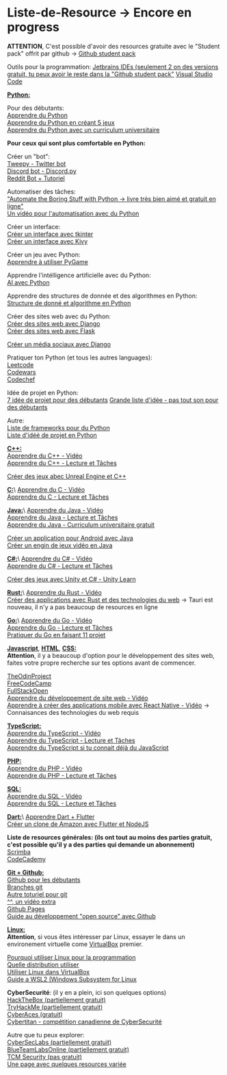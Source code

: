 # Liste-de-Resource -> Encore en progress

**ATTENTION**, C'est possible d'avoir des resources gratuite avec le "Student pack" offrit par github -> [Github student pack](https://education.github.com/pack)

Outils pour la programmation:
[Jetbrains IDEs (seulement 2 on des versions gratuit, tu peux avoir le reste dans la "Github student pack"](https://www.jetbrains.com/products/)
[Visual Studio Code](https://code.visualstudio.com/)

[**Python:**](https://en.wikipedia.org/wiki/Python_(programming_language))

Pour des débutants:\
[Apprendre du Python](https://www.youtube.com/watch?v=eWRfhZUzrAc)\
[Apprendre du Python en créant 5 jeux](https://www.youtube.com/watch?v=XGf2GcyHPhc)\
[Apprendre du Python avec un curriculum universitaire](https://programming-22.mooc.fi/part-1)

**Pour ceux qui sont plus comfortable en Python:** 

Créer un "bot":\
[Tweepy - Twitter bot](https://www.youtube.com/watch?v=XGf2GcyHPhc)\
[Discord bot - Discord.py](https://discordpy.readthedocs.io/en/stable/#)\
[Reddit Bot + Tutoriel](https://www.jcchouinard.com/reddit-api/)

Automatiser des tâches:\
["Automate the Boring Stuff with Python -> livre très bien aimé et gratuit en ligne"](https://automatetheboringstuff.com/)\
[Un vidéo pour l'automatisation avec du Python](https://www.youtube.com/watch?v=s8XjEuplx_U)

Créer un interface:\
[Créer un interface avec tkinter](https://www.youtube.com/watch?v=YXPyB4XeYLA)\
[Créer un interface avec Kivy](https://www.youtube.com/watch?v=l8Imtec4ReQ)

Créer un jeu avec Python:\
[Apprendre à utiliser PyGame](https://www.youtube.com/watch?v=FfWpgLFMI7w)

Apprendre l'intélligence artificielle avec du Python:\
[AI avec Python](https://www.youtube.com/watch?v=XIrOM9oP3pA)

Apprendre des structures de donnée et des algorithmes en Python:\
[Structure de donné et algorithme en Python](https://www.youtube.com/watch?v=pkYVOmU3MgA)

Créer des sites web avec du Python:\
[Créer des sites web avec Django](https://www.youtube.com/watch?v=o0XbHvKxw7Y)\
[Créer des sites web avec Flask](https://www.youtube.com/watch?v=Qr4QMBUPxWo)

[Créer un média sociaux avec Django](https://www.youtube.com/watch?v=xSUm6iMtREA)

Pratiquer ton Python (et tous les autres languages):\
[Leetcode](https://leetcode.com/)\
[Codewars](https://www.codewars.com/)\
[Codechef](https://www.codechef.com/)

Idée de projet en Python:\
[7 idée de projet pour des débutants](https://www.geeksforgeeks.org/7-python-project-ideas-for-beginners/)
[Grande liste d'idée - pas tout son pour des débutants](https://www.geeksforgeeks.org/python-projects-beginner-to-advanced/)

Autre:\
[Liste de frameworks pour du Python](https://www.javatpoint.com/python-frameworks)\
[Liste d'idéé de projet en Python](https://www.dataquest.io/blog/python-projects-for-beginners/)


[**C++:**](https://en.wikipedia.org/wiki/C%2B%2B)\
[Apprendre du C++ - Vidéo](https://www.youtube.com/watch?v=8jLOx1hD3_o)\
[Apprendre du C++ - Lecture et Tâches](https://www.codecademy.com/catalog/language/c-plus-plus)

[Créer des jeux abec Unreal Engine et C++](https://www.unrealengine.com/en-US/training)

[**C:**](https://simple.wikipedia.org/wiki/C_(programming_language))\
[Apprendre du C - Vidéo](https://www.youtube.com/watch?v=j-_s8f5K30I)\
[Apprendre du C - Lecture et Tâches](https://www.codecademy.com/catalog/language/c)

[**Java:**](https://en.wikipedia.org/wiki/Java_(programming_language))\
[Apprendre du Java - Vidéo](https://www.youtube.com/watch?v=A74TOX803D0)\
[Apprendre du Java - Lecture et Tâches](https://www.youtube.com/watch?v=A74TOX803D0)\
[Apprendre du Java - Curriculum universitaire gratuit](https://java-programming.mooc.fi/)

[Créer un application pour Android avec Java](https://www.youtube.com/watch?v=fis26HvvDII)\
[Créer un engin de jeux vidéo en Java](https://www.youtube.com/watch?v=025QFeZfeyM)

[**C#:**](https://en.wikipedia.org/wiki/C_Sharp_(programming_language))\
[Apprendre du C# - Vidéo](https://www.youtube.com/watch?v=GhQdlIFylQ8)\
[Apprendre du C# - Lecture et Tâches](https://www.codecademy.com/learn/learn-c-sharp)

[Créer des jeux avec Unity et C# - Unity Learn](https://learn.unity.com/?_gl=1*h530y3*_gcl_aw*R0NMLjE2MzY3MTY5ODMuQ2p3S0NBaUF2cmlNQmhBdUVpd0E4Q3M1bGFJenM2UXZhV2RxendXU3cwSUlFN3ZYLXBrLTgySU50QWRTTk5acEl4dThCUGZPMnBFeTFSb0M5ZDhRQXZEX0J3RQ..*_gcl_dc*R0NMLjE2MzY3MTY5ODMuQ2p3S0NBaUF2cmlNQmhBdUVpd0E4Q3M1bGFJenM2UXZhV2RxendXU3cwSUlFN3ZYLXBrLTgySU50QWRTTk5acEl4dThCUGZPMnBFeTFSb0M5ZDhRQXZEX0J3RQ..&_ga=2.182193959.1225568882.1643885899-337911776.1601136010)

[**Rust:**](https://en.wikipedia.org/wiki/Rust_(programming_language))\
[Apprendre du Rust - Vidéo](https://www.youtube.com/watch?v=zF34dRivLOw)\
[Créer des applications avec Rust et des technologies du web](https://tauri.app/) -> Tauri est nouveau, il n'y a pas beaucoup de resources en ligne

[**Go:**](https://en.wikipedia.org/wiki/Go_(programming_language))\
[Apprendre du Go - Vidéo](https://www.youtube.com/watch?v=YS4e4q9oBaU)\
[Apprendre du Go - Lecture et Tâches](https://www.codecademy.com/catalog/language/go)\
[Pratiquer du Go en faisant 11 projet](https://www.youtube.com/watch?v=jFfo23yIWac)

[**Javascript**](https://en.wikipedia.org/wiki/JavaScript), [**HTML**](https://en.wikipedia.org/wiki/HTML), [**CSS:**](https://en.wikipedia.org/wiki/CSS)\
**Attention**, il y a beaucoup d'option pour le développement des sites web, faites votre propre recherche sur tes options avant de commencer.

[TheOdinProject](https://www.theodinproject.com/)\
[FreeCodeCamp](https://www.freecodecamp.org/)\
[FullStackOpen](https://fullstackopen.com/en/)\
[Apprendre du développement de site web - Vidéo](https://www.youtube.com/watch?v=zJSY8tbf_ys)\
[Apprendre à créer des applications mobile avec React Native - Vidéo](https://www.youtube.com/watch?v=ANdSdIlgsEw) -> Connaisances des technologies du web requis

[**TypeScript:**](https://en.wikipedia.org/wiki/TypeScript)\
[Apprendre du TypeScript - Vidéo](https://www.youtube.com/watch?v=gp5H0Vw39yw)\
[Apprendre du TypeScript - Lecture et Tâches](https://www.codecademy.com/learn/learn-typescript)\
[Apprendre du TypeScript si tu connait déjà du JavaScript](https://scrimba.com/g/gintrototypescript)

[**PHP:**](https://en.wikipedia.org/wiki/PHP)\
[Apprendre du PHP - Vidéo](https://www.youtube.com/watch?v=OK_JCtrrv-c)\
[Apprendre du PHP - Lecture et Tâches](https://www.codecademy.com/catalog/language/php)

[**SQL:**](https://en.wikipedia.org/wiki/SQL)\
[Apprendre du SQL - Vidéo](https://www.youtube.com/watch?v=HXV3zeQKqGY)\
[Apprendre du SQL - Lecture et Tâches](https://www.codecademy.com/learn/learn-sql)

[**Dart:**](https://en.wikipedia.org/wiki/Dart_(programming_language))\
[Apprendre Dart + Flutter](https://www.youtube.com/watch?v=VPvVD8t02U8)\
[Créer un clone de Amazon avec Flutter et NodeJS](https://www.youtube.com/watch?v=ylJz7N-dv1E)

**Liste de resources générales: (ils ont tout au moins des parties gratuit, c'est possible qu'il y a des parties qui demande un abonnement)**\
[Scrimba](https://scrimba.com/allcourses)\
[CodeCademy](https://www.codecademy.com/learn)

[**Git + Github:**](https://github.com/)\
[Github pour les débutants](https://www.youtube.com/watch?v=RGOj5yH7evk)\
[Branches git](https://www.youtube.com/watch?v=e2IbNHi4uCI)\
[Autre toturiel pour git](https://www.youtube.com/watch?v=Uszj_k0DGsg)\
[^^, un vidéo extra](https://www.youtube.com/watch?v=qsTthZi23VE)\
[Github Pages](https://www.youtube.com/watch?v=COxGHDYV4aY)\
[Guide au développement "open source" avec Github](https://www.youtube.com/watch?v=yzeVMecydCE)

[**Linux:**](https://en.wikipedia.org/wiki/Linux)\
**Attention**, si vous êtes intéresser par Linux, essayer le dans un environement virtuelle come [VirtualBox](https://www.virtualbox.org/) premier.

[Pourquoi utiliser Linux pour la programmation](https://developerpitstop.com/why-is-linux-better-for-programming/)\
[Quelle distribution utiliser](https://www.youtube.com/watch?v=Azh3-ZfUq5Q)\
[Utiliser Linux dans VirtualBox](https://www.youtube.com/watch?v=Lwpmvpj1dnA)\
[Guide a WSL2 (Windows Subsystem for Linux](https://www.youtube.com/watch?v=VMZH9Pj2dXw )


**CyberSecurité**: (il y en a plein, ici son quelques options)\
[HackTheBox (partiellement gratuit)](https://www.hackthebox.com/)\
[TryHackMe (partiellement gratuit)](https://tryhackme.com/)\
[CyberAces (gratuit)](https://www.sans.org/cyberaces/)\
[Cybertitan - compétition canadienne de CyberSecurité](https://www.cybertitan.ca/)

Autre que tu peux explorer:\
[CyberSecLabs (partiellement gratuit)](https://www.cyberseclabs.co.uk/)\
[BlueTeamLabsOnline (partiellement gratuit)](https://blueteamlabs.online/)\
[TCM Security (pas gratuit)](https://academy.tcm-sec.com/courses)\
[Une page avec quelques resources variée](https://github.com/cycoslave/ITSecMegaRepo)
